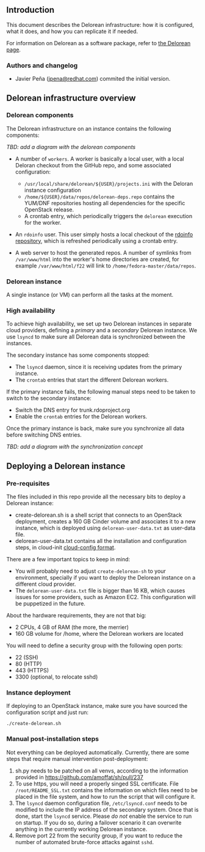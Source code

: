 Introduction
------------

This document describes the Delorean infrastructure: how it is configured, what it does, and how you can replicate it if needed.

For information on Delorean as a software package, refer to [the Delorean page](https://github.com/openstack-packages/delorean).

### Authors and changelog

- Javier Peña (jpena@redhat.com) commited the initial version.

Delorean infrastructure overview
--------------------------------
### Delorean components

The Delorean infrastructure on an instance contains the following components:

*TBD: add a diagram with the delorean components*

- A number of `workers`. A worker is basically a local user, with a local Deloran checkout from the GitHub repo, and some associated configuration:
  - `/usr/local/share/delorean/${USER}/projects.ini` with the Deloran instance configuration
  - `/home/${USER}/data/repos/delorean-deps.repo` contains the YUM/DNF repositories hosting all dependencies for the specific OpenStack release.
  - A crontab entry, which periodically triggers the `delorean` execution for the worker.

- An `rdoinfo` user. This user simply hosts a local checkout of the [rdoinfo repository](https://github.com/redhat-openstack/rdoinfo), which is refreshed periodically using a crontab entry.

- A web server to host the generated repos. A number of symlinks from `/var/www/html` into the worker's home directories are created, for example `/var/www/html/f22` will link to `/home/fedora-master/data/repos`.

### Delorean instance

A single instance (or VM) can perform all the tasks at the moment.

### High availability

To achieve high availability, we set up two Delorean instances in separate cloud providers, defining a *primary* and a *secondary* Delorean instance. We use `lsyncd` to make sure all Delorean data is synchronized between the instances.

The secondary instance has some components stopped:

- The `lsyncd` daemon, since it is receiving updates from the primary instance.
- The `crontab` entries that start the different Delorean workers.

If the primary instance fails, the following manual steps need to be taken to switch to the secondary instance:

- Switch the DNS entry for trunk.rdoproject.org
- Enable the `crontab` entries for the Delorean workers.

Once the primary instance is back, make sure you synchronize all data before switching DNS entries.

*TBD: add a diagram with the synchronization concept*

Deploying a Delorean instance
-----------------------------

### Pre-requisites
The files included in this repo provide all the necessary bits to deploy a Delorean instance:

- create-delorean.sh is a shell script that connects to an OpenStack deployment, creates a 160 GB Cinder volume and associates it to a new instance, which is deployed using `delorean-user-data.txt` as user-data file.
- delorean-user-data.txt contains all the installation and configuration steps, in cloud-init [cloud-config format](http://cloudinit.readthedocs.org/en/latest/topics/format.html#cloud-config-data).

There are a few important topics to keep in mind:

- You will probably need to adjust `create-delorean-sh` to your environment, specially if you want to deploy the Delorean instance on a different cloud provider.
- The `delorean-user-data.txt` file is bigger than 16 KB, which causes issues for some providers, such as Amazon EC2. This configuration will be puppetized in the future.

About the hardware requirements, they are not that big:

- 2 CPUs, 4 GB of RAM (the more, the merrier)
- 160 GB volume for /home, where the Delorean workers are located

You will need to define a security group with the following open ports:

- 22  (SSH)
- 80  (HTTP)
- 443 (HTTPS)
- 3300 (optional, to relocate sshd)

### Instance deployment
If deploying to an OpenStack instance, make sure you have sourced the configuration script and just run:

    ./create-delorean.sh

### Manual post-installation steps
Not everything can be deployed automatically. Currently, there are some steps that require manual intervention post-deployment:

1. sh.py needs to be patched on all venvs, according to the information provided in https://github.com/amoffat/sh/pull/237
2. To use https, you will need a properly singed SSL certificate. File `/root/README_SSL.txt` contains the information on which files need to be placed in the file system, and how to run the script that will configure it.
3. The `lsyncd` daemon configuration file, `/etc/lsyncd.conf` needs to be modified to include the IP address of the secondary system. Once that is done, start the `lsyncd` service. Please *do not* enable the service to run on startup. If you do so, during a failover scenario it can overwrite anything in the currently working Delorean instance.
4. Remove port 22 from the security group, if you want to reduce the number of automated brute-force attacks against `sshd`.

